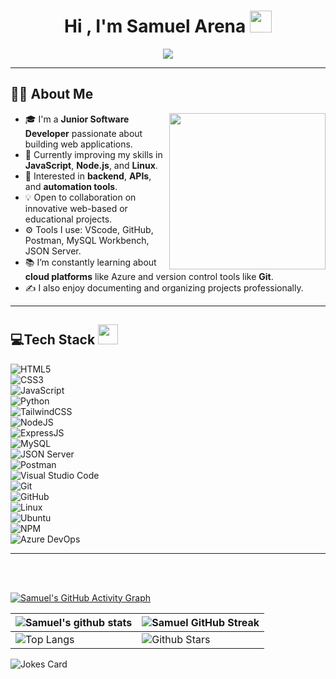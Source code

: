 <h1 align="center">Hi , I'm Samuel Arena <img src="https://media.giphy.com/media/hvRJCLFzcasrR4ia7z/giphy.gif" width="35"></h1>

<p align="center">
  <a href="https://github.com/SamuelArena">
    <img src="https://readme-typing-svg.herokuapp.com?color=%2336BCF7&center=true&vCenter=true&lines=Hi+%2C+welcome+to+my+Github+page;I+am+Samuel+Arena;Junior+Software+Developer;Python+%7C+JavaScript+%7C+Web+Development;Always+learning+and+building+%F0%9F%9A%80">
  </a>
</p>

---

## 👨‍💻 About Me

<picture>
  <img align="right" src="https://github.com/7oSkaaa/7oSkaaa/blob/main/Images/Right_Side.gif?raw=true" width = 250px>
</picture>

- 🎓 I'm a **Junior Software Developer** passionate about building web applications.
- 🌱 Currently improving my skills in **JavaScript**, **Node.js**, and **Linux**.
- 💼 Interested in **backend**, **APIs**, and **automation tools**.
- 💡 Open to collaboration on innovative web-based or educational projects.
- ⚙️ Tools I use: VScode, GitHub, Postman, MySQL Workbench, JSON Server.
- 📚 I’m constantly learning about **cloud platforms** like Azure and version control tools like **Git**.
- ✍️ I also enjoy documenting and organizing projects professionally.

---

## 💻Tech Stack <img src="https://media2.giphy.com/media/QssGEmpkyEOhBCb7e1/giphy.gif?cid=ecf05e47a0n3gi1bfqntqmob8g9aid1oyj2wr3ds3mg700bl&rid=giphy.gif" width="32px">  

![HTML5](https://img.shields.io/badge/html5-%23E34F26.svg?style=for-the-badge&logo=html5&logoColor=white)  
![CSS3](https://img.shields.io/badge/css3-%231572B6.svg?style=for-the-badge&logo=css3&logoColor=white)  
![JavaScript](https://img.shields.io/badge/javascript-%23323330.svg?style=for-the-badge&logo=javascript&logoColor=%23F7DF1E)  
![Python](https://img.shields.io/badge/python-%2314354C.svg?style=for-the-badge&logo=python&logoColor=white)  
![TailwindCSS](https://img.shields.io/badge/tailwindcss-%2338B2AC.svg?style=for-the-badge&logo=tailwind-css&logoColor=white)  
![NodeJS](https://img.shields.io/badge/node.js-6DA55F?style=for-the-badge&logo=node.js&logoColor=white)  
![ExpressJS](https://img.shields.io/badge/express.js-%23404d59.svg?style=for-the-badge&logo=express&logoColor=white)  
![MySQL](https://img.shields.io/badge/mysql-%2300f.svg?style=for-the-badge&logo=mysql&logoColor=white)  
![JSON Server](https://img.shields.io/badge/json--server-%23e63946.svg?style=for-the-badge&logo=json&logoColor=white)  
![Postman](https://img.shields.io/badge/postman-%23FF6C37.svg?style=for-the-badge&logo=postman&logoColor=white)  
![Visual Studio Code](https://img.shields.io/badge/vscode-%23007ACC.svg?style=for-the-badge&logo=visual-studio-code&logoColor=white)  
![Git](https://img.shields.io/badge/git-%23F05033.svg?style=for-the-badge&logo=git&logoColor=white)  
![GitHub](https://img.shields.io/badge/github-%23121011.svg?style=for-the-badge&logo=github&logoColor=white)  
![Linux](https://img.shields.io/badge/linux-%23FCC624.svg?style=for-the-badge&logo=linux&logoColor=black)  
![Ubuntu](https://img.shields.io/badge/ubuntu-%23E95420.svg?style=for-the-badge&logo=ubuntu&logoColor=white)  
![NPM](https://img.shields.io/badge/NPM-%23000000.svg?style=for-the-badge&logo=npm&logoColor=white)  
![Azure DevOps](https://img.shields.io/badge/Azure%20DevOps-0078D7?style=for-the-badge&logo=azure-devops&logoColor=white)

---

<br><br>

[![Samuel's GitHub Activity Graph](https://activity-graph.herokuapp.com/graph?username=SamuelArena&theme=tokyonight)](https://git.io/praveenscience)

| ![Samuel's github stats](https://github-readme-stats.vercel.app/api?username=SamuelArena&show_icons=true&theme=tokyonight) | ![Samuel GitHub Streak](https://github-readme-streak-stats.herokuapp.com/?user=SamuelArena&theme=tokyonight) |
| --- | --- |
| ![Top Langs](https://github-readme-stats.vercel.app/api/top-langs/?username=SamuelArena&theme=tokyonight) | ![Github Stars](https://github-readme-stats.vercel.app/api?username=SamuelArena&show_icons=true&locale=en&count_private=true&hide_rank=true&custom_title=My%20GitHub%20Stats&disable_animations=true&theme=tokyonight) |

![Jokes Card](https://readme-jokes.vercel.app/api?theme=tokyonight)

